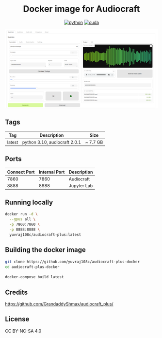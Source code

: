 <div align="center">

# Docker image for Audiocraft

[![python](https://img.shields.io/badge/python-3.10-green)](https://www.python.org/downloads/)
[![cuda](https://img.shields.io/badge/cuda-12.4-green)](https://developer.nvidia.com/cuda-downloads)

<p align="center">
  <img src="assets/banner.PNG" />
</p>
</div>

## Tags
| Tag    | Description              | Size      |
| ------ | ------------------------ | --------- |
| latest | python 3.10, audiocraft 2.0.1 | ~ 7.7 GB |

## Ports

| Connect Port | Internal Port | Description |
| ------------ | ------------- | ----------- |
| 7860         | 7860          | Audiocraft  |
| 8888         | 8888          | Jupyter Lab  |

## Running locally
```bash
docker run -d \
  --gpus all \
  -p 7860:7860 \
  -p 8888:8888 \
  yuvraj108c/audiocraft-plus:latest
```

## Building the docker image
```bash
git clone https://github.com/yuvraj108c/audiocraft-plus-docker
cd audiocraft-plus-docker

docker-compose build latest
```

## Credits
https://github.com/GrandaddyShmax/audiocraft_plus/

## License
CC BY-NC-SA 4.0